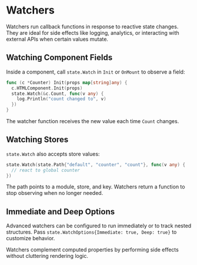 # Watchers

Watchers run callback functions in response to reactive state changes. They are ideal for side effects like logging, analytics, or interacting with external APIs when certain values mutate.

## Watching Component Fields

Inside a component, call `state.Watch` in `Init` or `OnMount` to observe a field:

```go
func (c *Counter) Init(props map[string]any) {
  c.HTMLComponent.Init(props)
  state.Watch(&c.Count, func(v any) {
    log.Println("count changed to", v)
  })
}
```

The watcher function receives the new value each time `Count` changes.

## Watching Stores

`state.Watch` also accepts store values:

```go
state.Watch(state.Path{"default", "counter", "count"}, func(v any) {
  // react to global counter
})
```

The path points to a module, store, and key. Watchers return a function to stop observing when no longer needed.

## Immediate and Deep Options

Advanced watchers can be configured to run immediately or to track nested structures. Pass `state.WatchOptions{Immediate: true, Deep: true}` to customize behavior.

Watchers complement computed properties by performing side effects without cluttering rendering logic.
